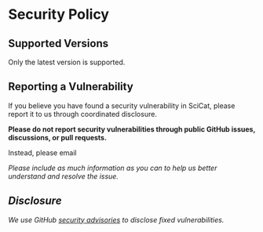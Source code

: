 # Security Policy

## Supported Versions

Only the latest version is supported.

## Reporting a Vulnerability

If you believe you have found a security vulnerability in SciCat, please report it to us through coordinated disclosure.

**Please do not report security vulnerabilities through public GitHub issues, discussions, or pull requests.**

Instead, please email <ADDRESS>

Please include as much information as you can to help us better understand and resolve the issue.

## Disclosure

We use GitHub [security advisories](https://github.com/SciCatProject/scitacean/security/advisories) to disclose fixed vulnerabilities.
